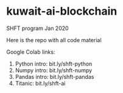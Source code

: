 # kuwait-ai-blockchain
SHFT program Jan 2020

Here is the repo with all code material

Google Colab links:

1. Python intro: bit.ly/shft-python
2. Numpy intro: bit.ly/shft-numpy
3. Pandas intro: bit.ly/shft-pandas
4. Titanic: bit.ly/shft-ai
